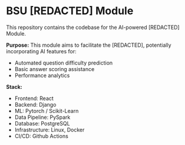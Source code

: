 # BSU [REDACTED] Module

This repository contains the codebase for the AI-powered [REDACTED] Module.

**Purpose:**
This module aims to facilitate the [REDACTED], potentially incorporating AI features for:
- Automated question difficulty prediction
- Basic answer scoring assistance
- Performance analytics

**Stack:**
- Frontend: React
- Backend: Django
- ML: Pytorch / Scikit-Learn
- Data Pipeline: PySpark
- Database: PostgreSQL
- Infrastructure: Linux, Docker
- CI/CD: Github Actions